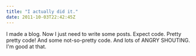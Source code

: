 ```yaml
---
title: "I actually did it."
date: 2011-10-03T22:42:45Z
---
```


I made a blog. Now I just need to write some posts. Expect code. Pretty
pretty code! And some not-so-pretty code. And lots of ANGRY SHOUTING.
I'm good at that.
